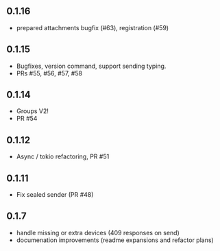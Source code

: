 ## 0.1.16

 * prepared attachments bugfix (#63), registration (#59)

## 0.1.15

 * Bugfixes, version command, support sending typing.
 * PRs #55, #56, #57, #58

## 0.1.14

 * Groups V2!
 * PR #54

## 0.1.12

 * Async / tokio refactoring, PR #51

## 0.1.11

 * Fix sealed sender (PR #48)

## 0.1.7

 * handle missing or extra devices (409 responses on send)
 * documenation improvements (readme expansions and refactor plans)
